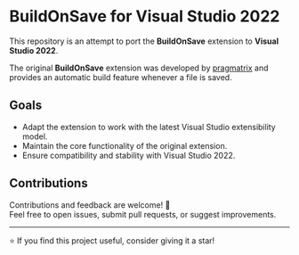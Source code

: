 # BuildOnSave for Visual Studio 2022

This repository is an attempt to port the **BuildOnSave** extension to **Visual Studio 2022**.

The original **BuildOnSave** extension was developed by [pragmatrix](https://github.com/pragmatrix/BuildOnSave) and provides an automatic build feature whenever a file is saved.

## Goals
- Adapt the extension to work with the latest Visual Studio extensibility model.
- Maintain the core functionality of the original extension.
- Ensure compatibility and stability with Visual Studio 2022.

## Contributions
Contributions and feedback are welcome! 🚀  
Feel free to open issues, submit pull requests, or suggest improvements.

---
⭐ If you find this project useful, consider giving it a star!
